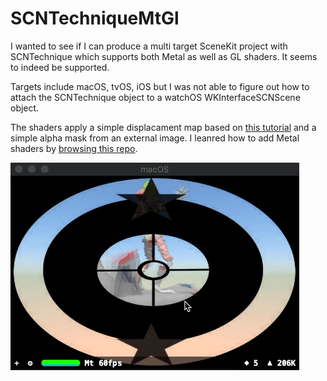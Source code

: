 # SCNTechniqueMtGl

I wanted to see if I can produce a multi target SceneKit project with SCNTechnique which supports both Metal as well as GL shaders. It seems to indeed be supported. 

Targets include macOS, tvOS, iOS but I was not able to figure out how to attach the SCNTechnique object to a watchOS WKInterfaceSCNScene object.

The shaders apply a simple displacament map based on [this tutorial](http://blog.simonrodriguez.fr/articles/26-08-2015_a_few_scntechnique_examples.html) and a simple alpha mask from an external image. I leanred how to add Metal shaders by [browsing this repo](https://github.com/lachlanhurst/SCNTechniqueTest).


![SCNTechnique_macOS.gif](SCNTechnique_macOS.gif)